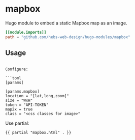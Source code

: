 # mapbox

Hugo module to embed a static Mapbox map as an image.

```toml
[[module.imports]]
path = "github.com/hebs-web-design/hugo-modules/mapbox"
```

## Usage

```

Configure:

```toml
[params]

[params.mapbox]
location = "[lat,long,zoom]"
size = "WxH"
token = "API-TOKEN"
map2x = true
class = "<css classes for image>"
```

Use partial:

```html
{{ partial "mapbox.html" . }}
```

